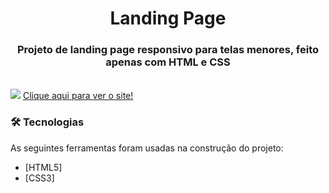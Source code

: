 <h1 align="center">Landing Page</h1>
<h3 align="center">Projeto de landing page responsivo para telas menores, feito apenas com HTML e CSS</h3>
<br>
<img src="https://user-images.githubusercontent.com/101012380/170338340-1f91a52a-8633-40f0-b6ba-b93cd62db31c.png">
<a href="https://jhonfxa.github.io/Landing-Page/">Clique aqui para ver o site!</a>

### 🛠 Tecnologias

As seguintes ferramentas foram usadas na construção do projeto:

- [HTML5]
- [CSS3]
